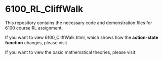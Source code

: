 # 6100_RL_CliffWalk

This repository contains the necessary code and demonstration files for 6100 course RL assignment.

If you want to view 6100_CliffWalk.html, which shows how the **action-state function** changes, please visit [](https://tkl-tao.github.io/6100_RL_CliffWalk/)

If you want to view the basic mathematical theories, please visit [](https://tkl-tao.github.io/6100_RL_CliffWalk/RL_Basic.html)
